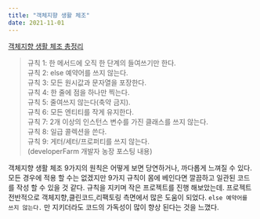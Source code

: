 ```yaml
---
title: "객체지향 생활 체조"  
date: 2021-11-01  
---
```


[객체지향 생활 체조 총정리](https://developerfarm.wordpress.com/2012/02/03/object_calisthenics_summary/)

>규칙 1: 한 메서드에 오직 한 단계의 들여쓰기만 한다.  
규칙 2: else 예약어를 쓰지 않는다.  
규칙 3: 모든 원시값과 문자열을 포장한다.  
규칙 4: 한 줄에 점을 하나만 찍는다.  
규칙 5: 줄여쓰지 않는다(축약 금지).  
규칙 6: 모든 엔티티를 작게 유지한다.  
규칙 7: 2개 이상의 인스턴스 변수를 가진 클래스를 쓰지 않는다.  
규칙 8: 일급 콜렉션을 쓴다.  
규칙 9: 게터/세터/프로퍼티를 쓰지 않는다.  
> (developerFarm 개발자 농장 포스팅 내용)
> 

객체지향 생활 체조 9가지의 원칙은 어떻게 보면 당연하거나, 까다롭게 느껴질 수 있다.
모든 경우에 적용 할 수는 없겠지만 9가지 규칙이 몸에 베인다면 깔끔하고 일관된 코드를 작성 할 수 있을 것 같다.
규칙을 지키며 작은 프로젝트를 진행 해보았는데. 프로젝트 전반적으로 객체지향,클린코드,리팩토링 측면에서 많은 도움이 되었다. 
`else 예약어를 쓰지 않는다.` 만 지키더라도 코드의 가독성이 많이 향상 된다는 것을 느꼈다.  

